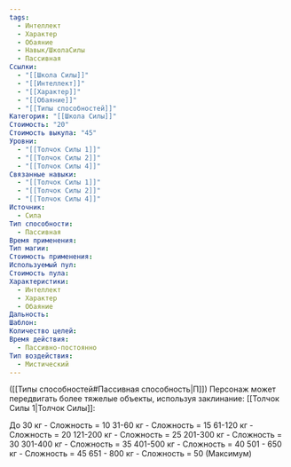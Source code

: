```yaml
---
tags:
  - Интеллект
  - Характер
  - Обаяние
  - Навык/ШколаСилы
  - Пассивная
Ссылки:
  - "[[Школа Силы]]"
  - "[[Интеллект]]"
  - "[[Характер]]"
  - "[[Обаяние]]"
  - "[[Типы способностей]]"
Категория: "[[Школа Силы]]"
Стоимость: "20"
Стоимость выкупа: "45"
Уровни:
  - "[[Толчок Силы 1]]"
  - "[[Толчок Силы 2]]"
  - "[[Толчок Силы 4]]"
Связанные навыки:
  - "[[Толчок Силы 1]]"
  - "[[Толчок Силы 2]]"
  - "[[Толчок Силы 4]]"
Источник:
  - Сила
Тип способности:
  - Пассивная
Время применения: 
Тип магии: 
Стоимость применения: 
Используемый пул: 
Стоимость пула: 
Характеристики:
  - Интеллект
  - Характер
  - Обаяние
Дальность: 
Шаблон: 
Количество целей: 
Время действия:
  - Пассивно-постоянно
Тип воздействия:
  - Мистический
---
```

([[Типы способностей#Пассивная способность|П]]) Персонаж может передвигать более тяжелые объекты, используя заклинание: [[Толчок Силы 1|Толчок Силы]]:

До 30 кг - Сложность = 10
31-60 кг - Сложность = 15
61-120 кг - Сложность = 20
121-200 кг - Сложность = 25
201-300 кг - Сложность = 30
301-400 кг - Сложность = 35
401-500 кг - Сложность = 40
501 - 650 кг - Сложность = 45
651 - 800 кг - Сложность = 50 (Максимум)